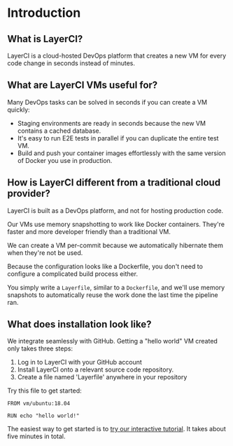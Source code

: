 # Introduction

## What is LayerCI?

LayerCI is a cloud-hosted DevOps platform that creates a new VM for every code change in seconds instead of minutes.

## What are LayerCI VMs useful for?

Many DevOps tasks can be solved in seconds if you can create a VM quickly:

- Staging environments are ready in seconds because the new VM contains a cached database.
- It's easy to run E2E tests in parallel if you can duplicate the entire test VM.
- Build and push your container images effortlessly with the same version of Docker you use in production.

## How is LayerCI different from a traditional cloud provider?

LayerCI is built as a DevOps platform, and not for hosting production code.

Our VMs use memory snapshotting to work like Docker containers. They're faster and more developer friendly than a traditional VM.

We can create a VM per-commit because we automatically hibernate them when they're not be used.

Because the configuration looks like a Dockerfile, you don't need to configure a complicated build process either.

You simply write a `Layerfile`, similar to a `Dockerfile`, and we'll use memory snapshots to automatically reuse the work done the last time the pipeline ran.

## What does installation look like?

We integrate seamlessly with GitHub. Getting a "hello world" VM created only takes three steps:

1. Log in to LayerCI with your GitHub account
2. Install LayerCI onto a relevant source code repository.
3. Create a file named 'Layerfile' anywhere in your repository

Try this file to get started:
```Layerfile
FROM vm/ubuntu:18.04

RUN echo "hello world!"
```

The easiest way to get started is to [try our interactive tutorial](/onboarding). It takes about five minutes in total.